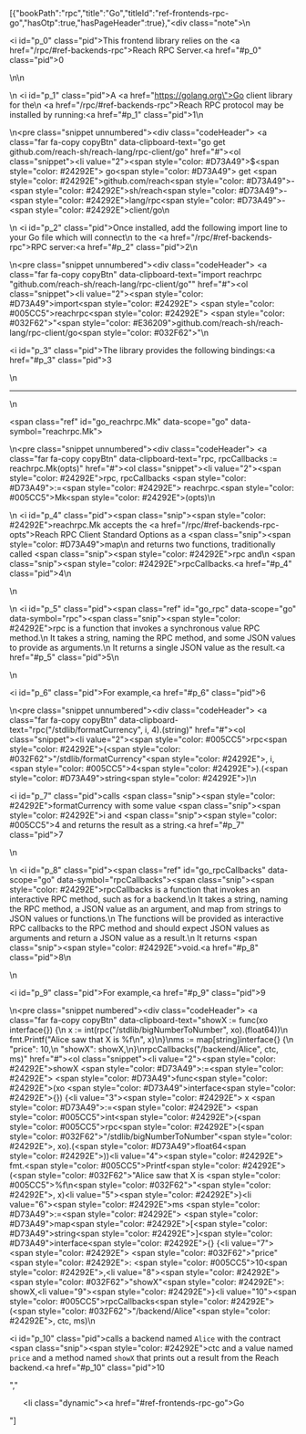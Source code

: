 [{"bookPath":"rpc","title":"Go","titleId":"ref-frontends-rpc-go","hasOtp":true,"hasPageHeader":true},"<div class=\"note\">\n  <p><i id=\"p_0\" class=\"pid\"></i>This frontend library relies on the <a href=\"/rpc/#ref-backends-rpc\">Reach RPC Server</a>.<a href=\"#p_0\" class=\"pid\">0</a></p>\n</div>\n<p>\n  <i id=\"p_1\" class=\"pid\"></i>A <a href=\"https://golang.org\">Go</a> client library for the\n  <a href=\"/rpc/#ref-backends-rpc\">Reach RPC protocol</a> may be installed by running:<a href=\"#p_1\" class=\"pid\">1</a>\n</p>\n<pre class=\"snippet unnumbered\"><div class=\"codeHeader\">&nbsp;<a class=\"far fa-copy copyBtn\" data-clipboard-text=\"go get github.com/reach-sh/reach-lang/rpc-client/go\" href=\"#\"></a></div><ol class=\"snippet\"><li value=\"2\"><span style=\"color: #D73A49\">$</span><span style=\"color: #24292E\"> go</span><span style=\"color: #D73A49\"> get </span><span style=\"color: #24292E\">github.com/reach</span><span style=\"color: #D73A49\">-</span><span style=\"color: #24292E\">sh/reach</span><span style=\"color: #D73A49\">-</span><span style=\"color: #24292E\">lang/rpc</span><span style=\"color: #D73A49\">-</span><span style=\"color: #24292E\">client/go</span></li></ol></pre>\n<p>\n  <i id=\"p_2\" class=\"pid\"></i>Once installed, add the following import line to your Go file which will connect\n  to the <a href=\"/rpc/#ref-backends-rpc\">RPC server</a>:<a href=\"#p_2\" class=\"pid\">2</a>\n</p>\n<pre class=\"snippet unnumbered\"><div class=\"codeHeader\">&nbsp;<a class=\"far fa-copy copyBtn\" data-clipboard-text=\"import reachrpc &quot;github.com/reach-sh/reach-lang/rpc-client/go&quot;\" href=\"#\"></a></div><ol class=\"snippet\"><li value=\"2\"><span style=\"color: #D73A49\">import</span><span style=\"color: #24292E\"> </span><span style=\"color: #005CC5\">reachrpc</span><span style=\"color: #24292E\"> </span><span style=\"color: #032F62\">\"</span><span style=\"color: #E36209\">github.com/reach-sh/reach-lang/rpc-client/go</span><span style=\"color: #032F62\">\"</span></li></ol></pre>\n<p><i id=\"p_3\" class=\"pid\"></i>The library provides the following bindings:<a href=\"#p_3\" class=\"pid\">3</a></p>\n<hr>\n<p><span class=\"ref\" id=\"go_reachrpc.Mk\" data-scope=\"go\" data-symbol=\"reachrpc.Mk\"></span></p>\n<pre class=\"snippet unnumbered\"><div class=\"codeHeader\">&nbsp;<a class=\"far fa-copy copyBtn\" data-clipboard-text=\"rpc, rpcCallbacks := reachrpc.Mk(opts)\" href=\"#\"></a></div><ol class=\"snippet\"><li value=\"2\"><span style=\"color: #24292E\">rpc, rpcCallbacks </span><span style=\"color: #D73A49\">:=</span><span style=\"color: #24292E\"> reachrpc.</span><span style=\"color: #005CC5\">Mk</span><span style=\"color: #24292E\">(opts)</span></li></ol></pre>\n<p>\n  <i id=\"p_4\" class=\"pid\"></i><span class=\"snip\"><span style=\"color: #24292E\">reachrpc.Mk</span></span> accepts the <a href=\"/rpc/#ref-backends-rpc-opts\">Reach RPC Client Standard Options</a> as a <span class=\"snip\"><span style=\"color: #D73A49\">map</span></span>\n  and returns two functions, traditionally called <span class=\"snip\"><span style=\"color: #24292E\">rpc</span></span> and\n  <span class=\"snip\"><span style=\"color: #24292E\">rpcCallbacks</span></span>.<a href=\"#p_4\" class=\"pid\">4</a>\n</p>\n<p>\n  <i id=\"p_5\" class=\"pid\"></i><span class=\"ref\" id=\"go_rpc\" data-scope=\"go\" data-symbol=\"rpc\"></span><span class=\"snip\"><span style=\"color: #24292E\">rpc</span></span> is a function that invokes a synchronous value RPC method.\n  It takes a string, naming the RPC method, and some JSON values to provide as arguments.\n  It returns a single JSON value as the result.<a href=\"#p_5\" class=\"pid\">5</a>\n</p>\n<p><i id=\"p_6\" class=\"pid\"></i>For example,<a href=\"#p_6\" class=\"pid\">6</a></p>\n<pre class=\"snippet unnumbered\"><div class=\"codeHeader\">&nbsp;<a class=\"far fa-copy copyBtn\" data-clipboard-text=\"rpc(&quot;/stdlib/formatCurrency&quot;, i, 4).(string)\" href=\"#\"></a></div><ol class=\"snippet\"><li value=\"2\"><span style=\"color: #005CC5\">rpc</span><span style=\"color: #24292E\">(</span><span style=\"color: #032F62\">\"/stdlib/formatCurrency\"</span><span style=\"color: #24292E\">, i, </span><span style=\"color: #005CC5\">4</span><span style=\"color: #24292E\">).(</span><span style=\"color: #D73A49\">string</span><span style=\"color: #24292E\">)</span></li></ol></pre>\n<p><i id=\"p_7\" class=\"pid\"></i>calls <span class=\"snip\"><span style=\"color: #24292E\">formatCurrency</span></span> with some value <span class=\"snip\"><span style=\"color: #24292E\">i</span></span> and <span class=\"snip\"><span style=\"color: #005CC5\">4</span></span> and returns the result as a string.<a href=\"#p_7\" class=\"pid\">7</a></p>\n<p>\n  <i id=\"p_8\" class=\"pid\"></i><span class=\"ref\" id=\"go_rpcCallbacks\" data-scope=\"go\" data-symbol=\"rpcCallbacks\"></span><span class=\"snip\"><span style=\"color: #24292E\">rpcCallbacks</span></span> is a function that invokes an interactive RPC method, such as for a backend.\n  It takes a string, naming the RPC method, a JSON value as an argument, and map from strings to JSON values or functions.\n  The functions will be provided as interactive RPC callbacks to the RPC method and should expect JSON values as arguments and return a JSON value as a result.\n  It returns <span class=\"snip\"><span style=\"color: #24292E\">void</span></span>.<a href=\"#p_8\" class=\"pid\">8</a>\n</p>\n<p><i id=\"p_9\" class=\"pid\"></i>For example,<a href=\"#p_9\" class=\"pid\">9</a></p>\n<pre class=\"snippet numbered\"><div class=\"codeHeader\">&nbsp;<a class=\"far fa-copy copyBtn\" data-clipboard-text=\"showX := func(xo interface{}) {\n  x := int(rpc(&quot;/stdlib/bigNumberToNumber&quot;, xo).(float64))\n  fmt.Printf(&quot;Alice saw that X is %f\\n&quot;, x)\n}\nms := map[string]interface{} {\n  &quot;price&quot;: 10,\n  &quot;showX&quot;: showX,\n}\nrpcCallbacks(&quot;/backend/Alice&quot;, ctc, ms)\" href=\"#\"></a></div><ol class=\"snippet\"><li value=\"2\"><span style=\"color: #24292E\">showX </span><span style=\"color: #D73A49\">:=</span><span style=\"color: #24292E\"> </span><span style=\"color: #D73A49\">func</span><span style=\"color: #24292E\">(xo </span><span style=\"color: #D73A49\">interface</span><span style=\"color: #24292E\">{}) {</span></li><li value=\"3\"><span style=\"color: #24292E\">  x </span><span style=\"color: #D73A49\">:=</span><span style=\"color: #24292E\"> </span><span style=\"color: #005CC5\">int</span><span style=\"color: #24292E\">(</span><span style=\"color: #005CC5\">rpc</span><span style=\"color: #24292E\">(</span><span style=\"color: #032F62\">\"/stdlib/bigNumberToNumber\"</span><span style=\"color: #24292E\">, xo).(</span><span style=\"color: #D73A49\">float64</span><span style=\"color: #24292E\">))</span></li><li value=\"4\"><span style=\"color: #24292E\">  fmt.</span><span style=\"color: #005CC5\">Printf</span><span style=\"color: #24292E\">(</span><span style=\"color: #032F62\">\"Alice saw that X is </span><span style=\"color: #005CC5\">%f\\n</span><span style=\"color: #032F62\">\"</span><span style=\"color: #24292E\">, x)</span></li><li value=\"5\"><span style=\"color: #24292E\">}</span></li><li value=\"6\"><span style=\"color: #24292E\">ms </span><span style=\"color: #D73A49\">:=</span><span style=\"color: #24292E\"> </span><span style=\"color: #D73A49\">map</span><span style=\"color: #24292E\">[</span><span style=\"color: #D73A49\">string</span><span style=\"color: #24292E\">]</span><span style=\"color: #D73A49\">interface</span><span style=\"color: #24292E\">{} {</span></li><li value=\"7\"><span style=\"color: #24292E\">  </span><span style=\"color: #032F62\">\"price\"</span><span style=\"color: #24292E\">: </span><span style=\"color: #005CC5\">10</span><span style=\"color: #24292E\">,</span></li><li value=\"8\"><span style=\"color: #24292E\">  </span><span style=\"color: #032F62\">\"showX\"</span><span style=\"color: #24292E\">: showX,</span></li><li value=\"9\"><span style=\"color: #24292E\">}</span></li><li value=\"10\"><span style=\"color: #005CC5\">rpcCallbacks</span><span style=\"color: #24292E\">(</span><span style=\"color: #032F62\">\"/backend/Alice\"</span><span style=\"color: #24292E\">, ctc, ms)</span></li></ol></pre>\n<p><i id=\"p_10\" class=\"pid\"></i>calls a backend named <code>Alice</code> with the contract <span class=\"snip\"><span style=\"color: #24292E\">ctc</span></span> and a value named <code>price</code> and a method named <code>showX</code> that prints out a result from the Reach backend.<a href=\"#p_10\" class=\"pid\">10</a></p>","<ul><li class=\"dynamic\"><a href=\"#ref-frontends-rpc-go\">Go</a></li></ul>"]